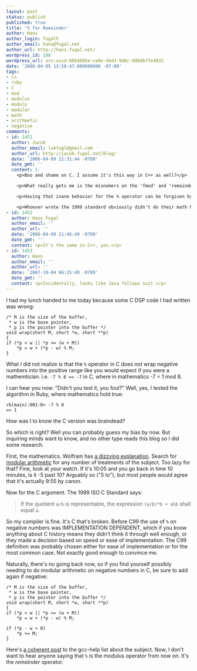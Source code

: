 ```yaml
---
layout: post
status: publish
published: true
title: '% for Remainder'
author: Hans
author_login: fugalh
author_email: hans@fugal.net
author_url: http://hans.fugal.net/
wordpress_id: 108
wordpress_url: urn:uuid:80b4605e-ce0e-4bd3-9d6c-69bdb7fe4032
date: '2006-04-05 13:56:47.000000000 -07:00'
tags:
- cs
- ruby
- C
- mod
- modulus
- modulo
- modular
- math
- arithmetic
- negative
comments:
- id: 1451
  author: Jacob
  author_email: lukfugl@gmail.com
  author_url: http://jacob.fugal.net/blog/
  date: '2006-04-09 21:31:44 -0700'
  date_gmt: ''
  content: |-
    <p>Boo and shame on C. I assume it's this way in C++ as well?</p>

    <p>What really gets me is the misnomers on the 'fmod' and 'remainder' functions. The behavior of 'fmod' is equivalent to the % operator, while 'remainder' does what you (and I) expected of the % operator (cf. the "coherent post").</p>

    <p>Having that inane behavior for the % operator can be forgiven by claiming it is the "remainder" operator instead of the "modulo" operator, but having 'fmod' -- whose name implies modulo -- follow suite is just wrong. Then backstepping and providing the missing correct behavior through a method named 'remainder'?! That makes it kind of hard to claim that % is the <em>remainder</em> operator.</p>

    <p>Whoever wrote the 1999 standard obviously didn't do their math homework...</p>
- id: 1452
  author: Hans Fugal
  author_email: ''
  author_url: ''
  date: '2006-04-09 21:46:49 -0700'
  date_gmt: ''
  content: <p>It's the same in C++, yes.</p>
- id: 1453
  author: Hans
  author_email: ''
  author_url: ''
  date: '2007-10-04 06:25:49 -0700'
  date_gmt: ''
  content: <p>Incidentally, looks like Java follows suit.</p>
---
```

<p>I had my lunch handed to me today because some C DSP code I had written was
wrong:</p>

<pre><code>/* M is the size of the buffer,
 * w is the base pointer,
 * p is the pointer into the buffer */
void wrap(short M, short *w, short **p)
{
if (*p &lt; w || *p &gt;= (w + M))
    *p = w + (*p - w) % M;
}
</code></pre>

<p>What I did not realize is that the <code>%</code> operator in C does <em>not</em> wrap negative
numbers into the positive range like you would expect if you were a
mathemtician. i.e. <code>-7 % 8 == -7</code> in C, where in mathematics -7 = 1 mod 8.</p>

<p>I can hear you now: "Didn't you test it, you fool?" Well, yes, I tested the
algorithm in Ruby, where mathematics hold true:</p>

<pre><code>rb(main):001:0&gt; -7 % 8
=&gt; 1
</code></pre>

<p>How was I to know the C version was braindead?</p>

<p>So which is right? Well you can probably guess my bias by now. But inquiring
minds want to know, and no other type reads this blog so I did some research.</p>

<p>First, the mathematics. Wolfram has <a href="http://mathworld.wolfram.com/ModularArithmetic.html">a dizzying
explanation</a>. Search for
<a href="http://www.google.com/search?client=safari&amp;rls=en&amp;q=modular+arithmetic&amp;ie=UTF-8&amp;oe=UTF-8">modular
arithmetic</a>
for any number of treatments of the subject. Too lazy for that? Fine, look at
your watch. If it's 10:05 and you go back in time 10 minutes, is it -5 past
10? Arguably so ("5 to"), but most people would agree that it's actually 9:55
by canon.</p>

<p>Now for the C argument. The 1999 ISO C Standard says:</p>

<blockquote>
    <p>If the quotient <code>a/b</code> is representable, the expression <code>(a/b)*b + a%b</code> shall
    equal <code>a</code>.</p>
</blockquote>

<p>So my compiler is fine. It's C that's broken. Before C99 the use of <code>%</code> on
negative numbers was IMPLEMENTATION DEPENDENT, which if you know anything about
C history means they didn't think it through well enough, or they made a
decision based on speed or ease of implementation. The C99 definition was
probably chosen either for ease of implementation or for the most common case.
Not exactly good enough to convince me.</p>

<p>Naturally, there's no going back now, so if you find yourself possibly needing
to do modular arithmetic on negative numbers in C, be sure to add again if
negative:</p>

<pre><code>/* M is the size of the buffer,
 * w is the base pointer,
 * p is the pointer into the buffer */
void wrap(short M, short *w, short **p)
{
if (*p &lt; w || *p &gt;= (w + M))
    *p = w + (*p - w) % M;

if (*p - w &lt; 0)
    *p += M;
}
</code></pre>

<p>Here's <a href="http://gcc.gnu.org/ml/gcc-help/2005-11/msg00141.html">a coherent post</a>
to the gcc-help list about the subject. Now, I don't want to hear anyone saying
that <code>%</code> is the modulus operator from now on. It's the <em>remainder</em> operator.</p>
